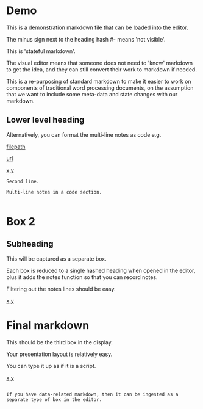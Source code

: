 # Demo 


This is a demonstration markdown file that can be loaded into the editor.

The minus sign next to the heading hash #- means 'not visible'.

This is 'stateful markdown'.

The visual editor means that someone does not need to 'know' markdown to get the idea, and they can still convert their work to markdown if needed.

This is a re-purposing of standard markdown to make it easier to work on components of traditional word processing documents, on the assumption that we want to include some meta-data and state changes with our markdown.

## Lower level heading

Alternatively, you can format the multi-line notes as code e.g. 



[filepath](/Users/craigduncan/Documents/2020_ComputerScience/NoisyGuts/56256.pdf)

[url](www.abc.net.au)

[x,y](610.0,220.0)

```
Second line.

Multi-line notes in a code section.


```

# Box 2

## Subheading

This will be captured as a separate box.

Each box is reduced to a single hashed heading when opened in the editor, plus it adds the notes function so that you can record notes.

Filtering out the notes lines should be easy.




[x,y](488.0,220.0)

# Final markdown

This should be the third box in the display.

Your presentation layout is relatively easy.

You can type it up as if it is a script.




[x,y](801.0,205.0)

```

If you have data-related markdown, then it can be ingested as a separate type of box in the editor.


```

